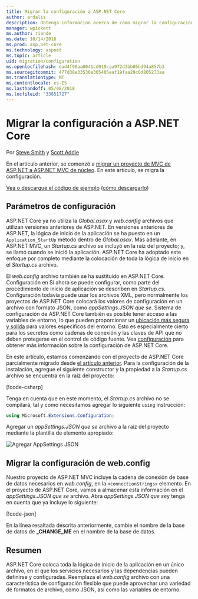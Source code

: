 ```yaml
---
title: Migrar la configuración a ASP.NET Core
author: ardalis
description: Obtenga información acerca de cómo migrar la configuración de un proyecto de MVC de ASP.NET a un proyecto de MVC de ASP.NET Core.
manager: wpickett
ms.author: riande
ms.date: 10/14/2016
ms.prod: asp.net-core
ms.technology: aspnet
ms.topic: article
uid: migration/configuration
ms.openlocfilehash: ead4f96aa0041cd919caa972d3bb05bd94a857b3
ms.sourcegitcommit: 477d38e33530a305405eaf19faa29c6d805273aa
ms.translationtype: MT
ms.contentlocale: es-ES
ms.lasthandoff: 05/08/2018
ms.locfileid: "33851727"
---
```

# <a name="migrate-configuration-to-aspnet-core"></a>Migrar la configuración a ASP.NET Core

Por [Steve Smith](https://ardalis.com/) y [Scott Addie](https://scottaddie.com)

En el artículo anterior, se comenzó a [migrar un proyecto de MVC de ASP.NET a ASP.NET MVC de núcleo](xref:migration/mvc). En este artículo, se migra la configuración.

[Vea o descargue el código de ejemplo](https://github.com/aspnet/Docs/tree/master/aspnetcore/migration/configuration/samples) ([cómo descargarlo](xref:tutorials/index#how-to-download-a-sample))

## <a name="setup-configuration"></a>Parámetros de configuración

ASP.NET Core ya no utiliza la *Global.asax* y *web.config* archivos que utilizan versiones anteriores de ASP.NET. En versiones anteriores de ASP.NET, la lógica de inicio de la aplicación se ha puesto en un `Application_StartUp` método dentro de *Global.asax*. Más adelante, en ASP.NET MVC, un *Startup.cs* archivo se incluyó en la raíz del proyecto; y, se llamó cuando se inició la aplicación. ASP.NET Core ha adoptado este enfoque por completo mediante la colocación de toda la lógica de inicio en el *Startup.cs* archivo.

El *web.config* archivo también se ha sustituido en ASP.NET Core. Configuración en Sí ahora se puede configurar, como parte del procedimiento de inicio de aplicación se describen en *Startup.cs*. Configuración todavía puede usar los archivos XML, pero normalmente los proyectos de ASP.NET Core colocará los valores de configuración en un archivo con formato JSON, como *appSettings.JSON que se*. Sistema de configuración de ASP.NET Core también es posible tener acceso a las variables de entorno, lo que pueden proporcionar un [ubicación más segura y sólida](xref:security/app-secrets) para valores específicos del entorno. Esto es especialmente cierto para los secretos como cadenas de conexión y las claves de API que no deben protegerse en el control de código fuente. Vea [configuración](xref:fundamentals/configuration/index) para obtener más información sobre la configuración de ASP.NET Core.

En este artículo, estamos comenzando con el proyecto de ASP.NET Core parcialmente migrado desde [el artículo anterior](xref:migration/mvc). Para la configuración de la instalación, agregue el siguiente constructor y la propiedad a la *Startup.cs* archivo se encuentra en la raíz del proyecto:

[!code-csharp[](configuration/samples/WebApp1/src/WebApp1/Startup.cs?range=11-16)]

Tenga en cuenta que en este momento, el *Startup.cs* archivo no se compilará, tal y como necesitamos agregar lo siguiente `using` instrucción:

```csharp
using Microsoft.Extensions.Configuration;
```

Agregar un *appSettings.JSON que se* archivo a la raíz del proyecto mediante la plantilla de elemento apropiado:

![Agregar AppSettings JSON](configuration/_static/add-appsettings-json.png)

## <a name="migrate-configuration-settings-from-webconfig"></a>Migrar la configuración de web.config

Nuestro proyecto de ASP.NET MVC incluye la cadena de conexión de base de datos necesarios en *web.config*, en la `<connectionStrings>` elemento. En el proyecto de ASP.NET Core, vamos a almacenar esta información en el *appSettings.JSON que se* archivo. Abra *appSettings.JSON que se*y tenga en cuenta que ya incluye lo siguiente:

[!code-json[](../migration/configuration/samples/WebApp1/src/WebApp1/appsettings.json?highlight=4)]

En la línea resaltada descrita anteriormente, cambie el nombre de la base de datos de **_CHANGE_ME** en el nombre de la base de datos.

## <a name="summary"></a>Resumen

ASP.NET Core coloca toda la lógica de inicio de la aplicación en un único archivo, en el que los servicios necesarios y las dependencias pueden definirse y configuradas. Reemplaza el *web.config* archivo con una característica de configuración flexible que puede aprovechar una variedad de formatos de archivo, como JSON, así como las variables de entorno.
